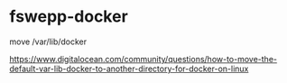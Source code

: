 # fswepp-docker


move /var/lib/docker

https://www.digitalocean.com/community/questions/how-to-move-the-default-var-lib-docker-to-another-directory-for-docker-on-linux
